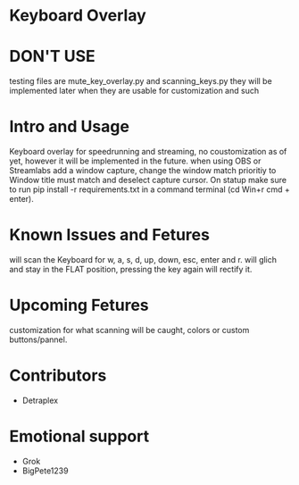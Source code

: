 # Keyboard  Overlay
# DON'T USE
testing files are mute_key_overlay.py and scanning_keys.py they will be implemented later when they are usable for customization and such
# Intro and Usage
Keyboard overlay for speedrunning and streaming, no coustomization as of yet, however it will be implemented in the future. when using OBS or Streamlabs add a window capture, change the window match prioritiy to Window title must match and deselect capture cursor. On statup make sure to run pip install -r requirements.txt in a command terminal (cd Win+r cmd + enter).
# Known Issues and Fetures
will scan the Keyboard for w, a, s, d, up, down, esc, enter and r. will glich and stay in the FLAT position, pressing the key again will rectify it.
# Upcoming Fetures
customization for what scanning will be caught, colors or custom buttons/pannel.
# Contributors
- Detraplex
# Emotional support
- Grok
- BigPete1239